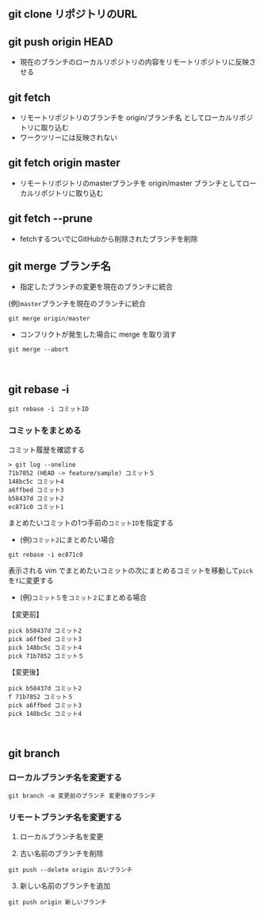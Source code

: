 ## git clone リポジトリのURL
  
## git push origin HEAD
- 現在のブランチのローカルリポジトリの内容をリモートリポジトリに反映させる
  
## git fetch
   
- リモートリポジトリのブランチを origin/ブランチ名 としてローカルリポジトリに取り込む
- ワークツリーには反映されない
  
## git fetch origin master
  
- リモートリポジトリのmasterブランチを origin/master ブランチとしてローカルリポジトリに取り込む

## git fetch --prune
  
- fetchするついでにGitHubから削除されたブランチを削除

## git merge ブランチ名
  
- 指定したブランチの変更を現在のブランチに統合
  
(例)`master`ブランチを現在のブランチに統合
```
git merge origin/master
```
  
- コンフリクトが発生した場合に merge を取り消す
```
git merge --abort
```

<br>

## git rebase -i
```
git rebase -i コミットID
```
### コミットをまとめる
コミット履歴を確認する
```
> git log --oneline
71b7852 (HEAD -> feature/sample) コミット５
148bc5c コミット4
a6ffbed コミット3
b58437d コミット2
ec871c0 コミット1
```
  
まとめたいコミットの1つ手前の`コミットID`を指定する
  
- (例)`コミット2`にまとめたい場合
```
git rebase -i ec871c0
```
  
表示される vim でまとめたいコミットの次にまとめるコミットを移動して`pick`を`f`に変更する
  
- (例)`コミット５`を`コミット２`にまとめる場合
  
【変更前】
```
pick b58437d コミット2
pick a6ffbed コミット3
pick 148bc5c コミット4
pick 71b7852 コミット５
```
【変更後】
```
pick b58437d コミット2
f 71b7852 コミット５
pick a6ffbed コミット3
pick 148bc5c コミット4
```

<br>

## git branch
  
### ローカルブランチ名を変更する
```
git branch -m 変更前のブランチ 変更後のブランチ
```
  
### リモートブランチ名を変更する
1. ローカルブランチ名を変更
  
2. 古い名前のブランチを削除
```
git push --delete origin 古いブランチ
```
3. 新しい名前のブランチを追加
```
git push origin 新しいブランチ
```


